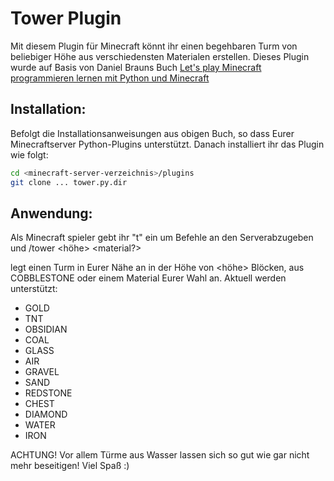 # Tower Plugin

Mit diesem Plugin für Minecraft könnt ihr einen begehbaren Turm von beliebiger Höhe aus verschiedensten Materialen erstellen. Dieses Plugin wurde auf Basis von Daniel Brauns Buch [Let's play Minecraft programmieren lernen mit Python und Minecraft](https://www.daniel-braun.com/buch/lets-play-minecraft-programmieren-lernen-mit-python-und-minecraft-2-auflage/)

## Installation:

Befolgt die Installationsanweisungen aus obigen Buch, so dass Eurer Minecraftserver Python-Plugins unterstützt.
Danach installiert ihr das Plugin wie folgt:

``` sh
cd <minecraft-server-verzeichnis>/plugins
git clone ... tower.py.dir
```

## Anwendung:

Als Minecraft spieler gebt ihr "t" ein um Befehle an den Serverabzugeben und
/tower <höhe> <material?>

legt einen Turm in Eurer Nähe an in der Höhe von <höhe> Blöcken, aus COBBLESTONE oder einem Material Eurer Wahl an. Aktuell werden unterstützt:
* GOLD
* TNT
* OBSIDIAN
* COAL
* GLASS
* AIR
* GRAVEL
* SAND
* REDSTONE
* CHEST
* DIAMOND
* WATER
* IRON

ACHTUNG!
Vor allem Türme aus Wasser lassen sich so gut wie gar nicht mehr beseitigen!
Viel Spaß :)